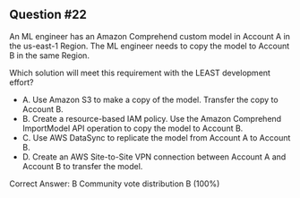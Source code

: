 ## Question #22

An ML engineer has an Amazon Comprehend custom model in Account A in the us-east-1 Region. The ML engineer needs to copy the model to Account В in the same Region.

Which solution will meet this requirement with the LEAST development effort?

- A. Use Amazon S3 to make a copy of the model. Transfer the copy to Account B.
- B. Create a resource-based IAM policy. Use the Amazon Comprehend ImportModel API operation to copy the model to Account B.
- C. Use AWS DataSync to replicate the model from Account A to Account B.
- D. Create an AWS Site-to-Site VPN connection between Account A and Account В to transfer the model. 

Correct Answer: 
B Community vote distribution B (100%)